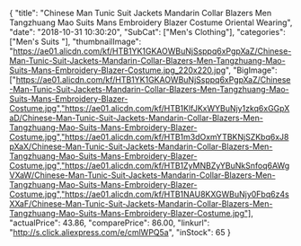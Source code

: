 {
	"title": "Chinese Man Tunic Suit Jackets Mandarin Collar Blazers Men Tangzhuang Mao Suits Mans Embroidery Blazer Costume Oriental Wearing",
	"date": "2018-10-31 10:30:20",
	"SubCat": ["Men's Clothing"],
	"categories": ["Men's Suits "],
	"thumbnailImage": "https://ae01.alicdn.com/kf/HTB1YK1GKAOWBuNjSsppq6xPgpXaZ/Chinese-Man-Tunic-Suit-Jackets-Mandarin-Collar-Blazers-Men-Tangzhuang-Mao-Suits-Mans-Embroidery-Blazer-Costume.jpg_220x220.jpg",
	"BigImage": ["https://ae01.alicdn.com/kf/HTB1YK1GKAOWBuNjSsppq6xPgpXaZ/Chinese-Man-Tunic-Suit-Jackets-Mandarin-Collar-Blazers-Men-Tangzhuang-Mao-Suits-Mans-Embroidery-Blazer-Costume.jpg","https://ae01.alicdn.com/kf/HTB1KlfJKxWYBuNjy1zkq6xGGpXaD/Chinese-Man-Tunic-Suit-Jackets-Mandarin-Collar-Blazers-Men-Tangzhuang-Mao-Suits-Mans-Embroidery-Blazer-Costume.jpg","https://ae01.alicdn.com/kf/HTB1m3dOxmYTBKNjSZKbq6xJ8pXaX/Chinese-Man-Tunic-Suit-Jackets-Mandarin-Collar-Blazers-Men-Tangzhuang-Mao-Suits-Mans-Embroidery-Blazer-Costume.jpg","https://ae01.alicdn.com/kf/HTB1ZyMNBZyYBuNkSnfoq6AWgVXaW/Chinese-Man-Tunic-Suit-Jackets-Mandarin-Collar-Blazers-Men-Tangzhuang-Mao-Suits-Mans-Embroidery-Blazer-Costume.jpg","https://ae01.alicdn.com/kf/HTB1NAU8KXGWBuNjy0Fbq6z4sXXaF/Chinese-Man-Tunic-Suit-Jackets-Mandarin-Collar-Blazers-Men-Tangzhuang-Mao-Suits-Mans-Embroidery-Blazer-Costume.jpg"],
	"actualPrice": 43.86,
	"comparePrice": 86.00,
	"linkurl": "http://s.click.aliexpress.com/e/cmlWPQ5a",
	"inStock": 65
}
